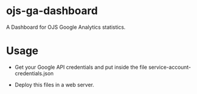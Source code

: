 # ojs-ga-dashboard
A Dashboard for OJS Google Analytics statistics.

# Usage

* Get your Google API credentials and put inside the file service-account-credentials.json

* Deploy this files in a web server.
